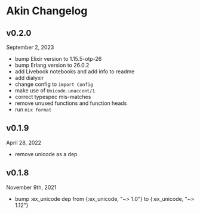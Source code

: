 # Akin Changelog

## v0.2.0

September 2, 2023

* bump Elixir version to 1.15.5-otp-26
* bump Erlang version to 26.0.2
* add Livebook notebooks and add info to readme
* add dialyxir 
* change config to `import Config`
* make use of `Unicode.unaccent/1` 
* correct typespec mis-matches
* remove unused functions and function heads
* run `mix format`

## v0.1.9

April 28, 2022

* remove unicode as a dep

## v0.1.8

November 9th, 2021

* bump :ex_unicode dep from {:ex_unicode, "~> 1.0"} to {:ex_unicode, "~> 1.12"}
